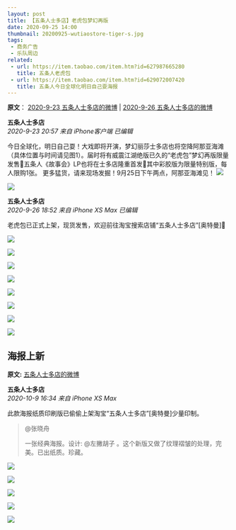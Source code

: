 ```yaml
---
layout: post
title: 【五条人士多店】老虎包梦幻再版
date: 2020-09-25 14:00
thumbnail: 20200925-wutiaostore-tiger-s.jpg
tags:
 - 商务广告
 - 乐队周边
related:
 - url: https://item.taobao.com/item.htm?id=627987665280
   title: 五条人老虎包
 - url: https://item.taobao.com/item.htm?id=629072007420
   title: 五条人今日全球化明日自己耍海报
---
```


**原文**： [2020-9-23 五条人士多店的微博](https://weibo.com/7493731962/JlZMj8X3C) \| [2020-9-26 五条人士多店的微博](https://weibo.com/7493731962/JmreYgq8i)

**五条人士多店**  
*2020-9-23 20:57 来自 iPhone客户端 已编辑*

今日全球化，明日自己耍！大戏即将开演，梦幻丽莎士多店也将空降阿那亚海滩（具体位置与时间请见图1）。届时将有威震江湖绝版已久的“老虎包”梦幻再版限量发售🐯五条人《故事会》LP也将在士多店隆重首发🎵其中彩胶版为限量特别版，每人限购1张。
更多猛货，请来现场发掘！9月25日下午两点，阿那亚海滩见！
![](https://wx2.sinaimg.cn/mw690/008b8W0yly1gj0yk9xiegj315o1o0qv5.jpg)

![](http://mmbiz.qpic.cn/mmbiz/TEE21T5ibUlpZVsRA5GQofengZhG0dcljHOgD3J7SjJ7Gtn8z4Bby7ksd46rQloZ3A00vlr9dlhK5ZUKFBziba9g/640?wx_fmt=jpeg&tp=webp&wxfrom=5&wx_lazy=1&wx_co=1)

**五条人士多店**  
*2020-9-26 18:52 来自 iPhone XS Max 已编辑*

老虎包已正式上架，现货发售，欢迎前往淘宝搜索店铺“五条人士多店”[奥特曼]🐯 

![](https://wx1.sinaimg.cn/mw1024/008b8W0yly1gj48vesykng30fa0mbu0x.gif)

![](https://img.alicdn.com/imgextra/i2/2208814128848/O1CN01icSnGj2FER11LObAs_!!2208814128848.jpg)

![](https://img.alicdn.com/imgextra/i1/2208814128848/O1CN01fm2t3x2FER11ym51k_!!2208814128848.jpg)

![](https://img.alicdn.com/imgextra/i4/2208814128848/O1CN01ma4DyV2FER10Txa3G_!!2208814128848.jpg)

![](https://img.alicdn.com/imgextra/i2/2208814128848/O1CN01xupRKO2FER11LPP75_!!2208814128848.jpg)

![](https://img.alicdn.com/imgextra/i4/2208814128848/O1CN01jIuo9W2FER0zVicQX_!!2208814128848.jpg)

![](https://img.alicdn.com/imgextra/i2/2208814128848/O1CN01ok9qYE2FER11LNf4D_!!2208814128848.jpg)

![](http://mmbiz.qpic.cn/mmbiz/TEE21T5ibUlpZVsRA5GQofengZhG0dcljHOgD3J7SjJ7Gtn8z4Bby7ksd46rQloZ3A00vlr9dlhK5ZUKFBziba9g/640?wx_fmt=jpeg&tp=webp&wxfrom=5&wx_lazy=1&wx_co=1)

## 海报上新
**原文:** [五条人士多店的微博](https://weibo.com/7493731962/JooTJ5x8F)

**五条人士多店**  
*2020-10-9 16:34 来自 iPhone XS Max*

此款海报纸质印刷版已偷偷上架淘宝“五条人士多店”[奥特曼]少量印制。

> @张晓舟
> 
> 一张经典海报。设计: @左撇胡子 。这个新版又做了纹理褶皱的处理，完美。已出纸质。珍藏。 ​​​​

![](https://img.alicdn.com/imgextra/i2/2208814128848/O1CN019M8E3E2FER0zXcPgK_!!2208814128848.jpg)

![](https://img.alicdn.com/imgextra/i2/2208814128848/O1CN01uewNHO2FER17BN1cB_!!2208814128848.jpg)

![](https://img.alicdn.com/imgextra/i4/2208814128848/O1CN015krN3v2FER120JydU_!!2208814128848.jpg)

![](https://img.alicdn.com/imgextra/i1/2208814128848/O1CN0129V7RD2FER17B8rHt_!!2208814128848.jpg)

![](https://img.alicdn.com/imgextra/i3/2208814128848/O1CN01Db8fax2FER17WmkBS_!!2208814128848.jpg)
